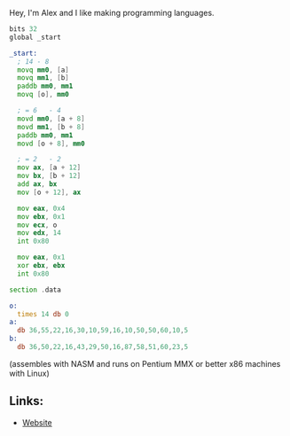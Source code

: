 Hey, I'm Alex and I like making programming languages.

```asm
bits 32
global _start

_start:
  ; 14 - 8
  movq mm0, [a]
  movq mm1, [b]
  paddb mm0, mm1
  movq [o], mm0

  ; = 6   - 4
  movd mm0, [a + 8]
  movd mm1, [b + 8]
  paddb mm0, mm1
  movd [o + 8], mm0

  ; = 2   - 2
  mov ax, [a + 12]
  mov bx, [b + 12]
  add ax, bx
  mov [o + 12], ax

  mov eax, 0x4
  mov ebx, 0x1
  mov ecx, o
  mov edx, 14
  int 0x80

  mov eax, 0x1
  xor ebx, ebx
  int 0x80

section .data

o:
  times 14 db 0
a:
  db 36,55,22,16,30,10,59,16,10,50,50,60,10,5
b:
  db 36,50,22,16,43,29,50,16,87,58,51,60,23,5
```
(assembles with NASM and runs on Pentium MMX or better x86 machines with Linux)

## Links:
- [Website](http://207.180.202.42/alex/)
